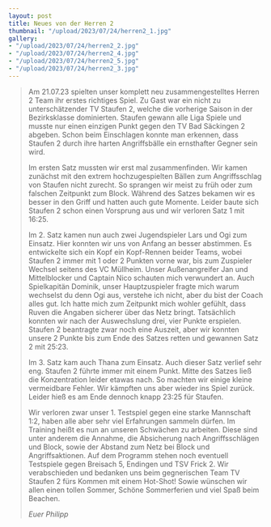 ```yaml
---
layout: post
title: Neues von der Herren 2
thumbnail: "/upload/2023/07/24/herren2_1.jpg"
gallery:
- "/upload/2023/07/24/herren2_2.jpg"
- "/upload/2023/07/24/herren2_4.jpg"
- "/upload/2023/07/24/herren2_5.jpg"
- "/upload/2023/07/24/herren2_3.jpg"
---
```


> Am 21.07.23 spielten unser komplett neu zusammengestelltes Herren 2 Team ihr erstes richtiges Spiel. Zu Gast war ein nicht zu unterschätzender TV Staufen 2, welche die vorherige Saison in der Bezirksklasse dominierten. Staufen gewann alle Liga Spiele und musste nur einen einzigen Punkt gegen den TV Bad Säckingen 2 abgeben.
> Schon beim Einschlagen konnte man erkennen, dass Staufen 2 durch ihre harten Angriffsbälle ein ernsthafter Gegner sein wird.
>
> Im ersten Satz mussten wir erst mal zusammenfinden. Wir kamen zunächst mit den extrem hochzugespielten Bällen zum Angriffsschlag von Staufen nicht zurecht. So sprangen wir meist zu früh oder zum falschen Zeitpunkt zum Block. Während des Satzes bekamen wir es besser in den Griff und hatten auch gute Momente. Leider baute sich Staufen 2 schon einen Vorsprung aus und wir verloren Satz 1 mit 16:25.
>
> Im 2. Satz kamen nun auch zwei Jugendspieler Lars und Ogi zum Einsatz. Hier konnten wir uns von Anfang an besser abstimmen. Es entwickelte sich ein Kopf ein Kopf-Rennen beider Teams, wobei Staufen 2 immer mit 1 oder 2 Punkten vorne war, bis zum Zuspieler Wechsel seitens des VC Müllheim. Unser Außenangreifer Jan und Mittelblocker und Captain Nico schauten mich verwundert an. Auch Spielkapitän Dominik, unser Hauptzuspieler fragte mich warum wechselst du denn Ogi aus, verstehe ich nicht, aber du bist der Coach alles gut. Ich hatte mich zum Zeitpunkt mich wohler gefühlt, dass Ruven die Angaben sicherer über das Netz bringt. Tatsächlich konnten wir nach der Auswechslung drei, vier Punkte erspielen. Staufen 2 beantragte zwar noch eine Auszeit, aber wir konnten unsere 2 Punkte bis zum Ende des Satzes retten und gewannen Satz 2 mit 25:23.
>
> Im 3. Satz kam auch Thana zum Einsatz. Auch dieser Satz verlief sehr eng. Staufen 2 führte immer mit einem Punkt. Mitte des Satzes ließ die Konzentration leider etawas nach. So machten wir einige kleine vermeidbare Fehler. Wir kämpften uns aber wieder ins Spiel zurück. Leider hieß es am Ende dennoch knapp 23:25 für Staufen.
>
> Wir verloren zwar unser 1. Testspiel gegen eine starke Mannschaft 1:2, haben alle aber sehr viel Erfahrungen sammeln dürfen.
> Im Training heißt es nun an unseren Schwächen zu arbeiten. Diese sind unter anderem die Annahme, die Absicherung nach Angriffsschlägen und Block, sowie der Abstand zum Netz bei Block und Angriffsaktionen.
> Auf dem Programm stehen noch eventuell Testspiele gegen Breisach 5, Endingen und TSV Frick 2.
> Wir verabschieden und bedanken uns beim gegnerischen Team TV Staufen 2 fürs Kommen mit einem Hot-Shot! Sowie wünschen wir allen einen tollen Sommer, Schöne Sommerferien und viel Spaß beim Beachen. 
> 
> *Euer Philipp*